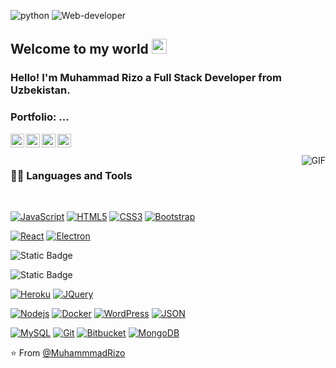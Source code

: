 ![python](https://github.com/user-attachments/assets/57355184-2cec-43da-9cb7-cc99461a3246)
![Web-developer](https://github.com/user-attachments/assets/0c3a3ed1-f6fc-4ea8-be62-b0ed1246c12b)

    
## Welcome to my world <img src="https://github.com/TheDudeThatCode/TheDudeThatCode/blob/master/Assets/Earth.gif" width="24px">

### Hello! I'm Muhammad Rizo a Full Stack Developer from Uzbekistan.

### Portfolio: ...

<a href="https://x.com/odilovmuhamm52">
  <img align="left" alt="Muhammad Rizo | Twitter" width="22px" src="https://cdn.jsdelivr.net/npm/simple-icons@v3/icons/twitter.svg" />
</a>
<a href="https://www.linkedin.com/in/muhammad-rizo-56686a261/">
  <img align="left" alt="Muhammad Rizo" width="22px" src="https://cdn.jsdelivr.net/npm/simple-icons@v3/icons/linkedin.svg" />
</a>
<a href="https://www.facebook.com/profile.php?id=100090876400461">
  <img align="left" alt="Muhammad Rizo" width="22px" src="https://cdn.jsdelivr.net/npm/simple-icons@v3/icons/facebook.svg" />
</a>
<a href="https://www.instagram.com/rizo_adilov/">
  <img align="left" alt="Muhammad Rizo" width="22px" src="https://cdn.jsdelivr.net/npm/simple-icons@13.16.0/icons/instagram.svg" />
</a>

<br />
<br />

  <img align="right" alt="GIF" src="https://media.giphy.com/media/836HiJc7pgzy8iNXCn/giphy.gif" />
  
### 👨‍💻 Languages and Tools

<br />

[![JavaScript](https://img.shields.io/badge/-JavaScript-black?style=flat&logo=javascript&link=https://github.com/MuhammmadRizo)](https://github.com/MuhammmadRizo) 
[![HTML5](https://img.shields.io/badge/-HTML5-E34F26?style=flat&logo=html5&logoColor=white&link=https://github.com/MuhammmadRizo)](https://github.com/MuhammmadRizo) 
[![CSS3](https://img.shields.io/badge/-CSS3-1572B6?style=flat&logo=css3&link=https://github.com/MuhammmadRizo)](https://github.com/MuhammmadRizo) 
[![Bootstrap](https://img.shields.io/badge/-Bootstrap-563D7C?style=flat&logo=bootstrap&link=https://github.com/MuhammmadRizo)](https://github.com/MuhammmadRizo) 

[![React](https://img.shields.io/badge/-React-black?style=flat&logo=react&link=https://github.com/MuhammmadRizo)](https://github.com/MuhammmadRizo) 
[![Electron](https://img.shields.io/badge/-Electron-gray?style=flat&logo=electron&link=https://github.com/MuhammmadRizo)](https://github.com/MuhammmadRizo) 

![Static Badge](https://img.shields.io/badge/Python-black?logo=python&logoColor=white&labelColor=%234b8bbe&color=%234b8bbe)

![Static Badge](https://img.shields.io/badge/:badgeContent)

[![Heroku](https://img.shields.io/badge/-Heroku-gray?style=flat&logo=heroku&link=https://github.com/MuhammmadRizo)](https://github.com/MuhammmadRizo) 
[![JQuery](https://img.shields.io/badge/-JQuery-blue?style=flat&logo=jquery&link=https://github.com/MuhammmadRizo)](https://github.com/MuhammmadRizo) 

[![Nodejs](https://img.shields.io/badge/-Nodejs-green?style=flat&logo=Node.js&link=https://github.com/MuhammmadRizo)](https://github.com/MuhammmadRizo) 
[![Docker](https://img.shields.io/badge/-Docker-black?style=flat&logo=docker&link=https://github.com/MuhammmadRizo)](https://github.com/MuhammmadRizo) 
[![WordPress](https://img.shields.io/badge/-WordPress-blue?style=flat&logo=wordpress&link=https://github.com/MuhammmadRizo)](https://github.com/MuhammmadRizo) 
[![JSON](https://img.shields.io/badge/-json-02569B?style=flat&logo=json&link=https://github.com/MuhammmadRizo)](https://github.com/MuhammmadRizo)

[![MySQL](https://img.shields.io/badge/-MySQL-black?style=flat&logo=mysql&link=https://github.com/MuhammmadRizo)](https://github.com/MuhammmadRizo)
[![Git](https://img.shields.io/badge/-Git-black?style=flat&logo=git&link=https://github.com/MuhammmadRizo)](https://github.com/MuhammmadRizo) 
[![Bitbucket](https://img.shields.io/badge/-Bitbucket-blue?style=flat&logo=bitbucket&link=https://github.com/MuhammmadRizo)](https://github.com/MuhammmadRizo)
[![MongoDB](https://img.shields.io/badge/-MongoDB-FCA121?style=flat&logo=mongodb&link=https://github.com/MuhammmadRizo)](https://github.com/MuhammmadRizo) 



⭐️ From [@MuhammmadRizo](https://github.com/MuhammmadRizo)

